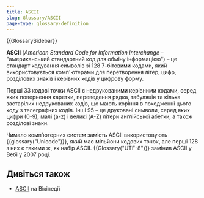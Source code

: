 ```yaml
---
title: ASCII
slug: Glossary/ASCII
page-type: glossary-definition
---
```


{{GlossarySidebar}}

**ASCII** (_American Standard Code for Information Interchange_ – "американський стандартний код для обміну інформацією") – це стандарт кодування символів зі 128 7-бітовими кодами, який використовується комп'ютерами для перетворення літер, цифр, розділових знаків і керівних кодів у цифрову форму.

Перші 33 кодові точки ASCII є недрукованими керівними кодами, серед яких повернення каретки, переведення рядка, табуляція та кілька застарілих недрукованих кодів, що мають коріння в походженні цього коду з телеграфних кодів. Інші 95 – це друковані символи, серед яких цифри (0-9), малі (a-z) і великі (A-Z) літери англійської абетки, а також розділові знаки.

Чимало комп'ютерних систем замість ASCII використовують {{glossary("Unicode")}}, який має мільйони кодових точок, але перші 128 з них є такими ж, як набір ASCII. {{Glossary("UTF-8")}} замінив ASCII у Вебі у 2007 році.

## Дивіться також

- [ASCII](https://uk.wikipedia.org/wiki/ASCII) на Вікіпедії
